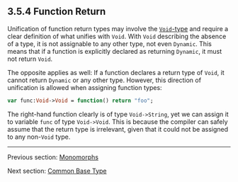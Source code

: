 ## 3.5.4 Function Return

Unification of function return types may involve the [`Void`-type](2.1.4-Void.md) and require a clear definition of what unifies with `Void`. With `Void` describing the absence of a type, it is not assignable to any other type, not even `Dynamic`. This means that if a function is explicitly declared as returning `Dynamic`, it must not return `Void`.

The opposite applies as well: If a function declares a return type of `Void`, it cannot return `Dynamic` or any other type. However, this direction of unification is allowed when assigning function types:

```haxe
var func:Void->Void = function() return "foo";
```
The right-hand function clearly is of type `Void->String`, yet we can assign it to variable `func` of type `Void->Void`. This is because the compiler can safely assume that the return type is irrelevant, given that it could not be assigned to any non-`Void` type.

---

Previous section: [Monomorphs](3.5.3-Monomorphs.md)

Next section: [Common Base Type](3.5.5-Common_Base_Type.md)